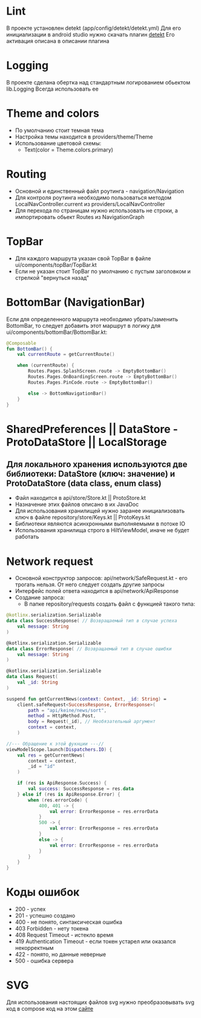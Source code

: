 # Lint

В проекте установлен detekt (app/config/detekt/detekt.yml)
Для его инициализации в android studio нужно скачать
плагин [detekt](https://plugins.jetbrains.com/plugin/10761-detekt)
Его активация описана в описании плагина

# Logging

В проекте сделана обертка над стандартным логированием обьектом lib.Logging
Всегда использовать ее

# Theme and colors

* По умолчанию стоит темная тема
* Настройка темы находится в providers/theme/Theme
* Использование цветовой схемы:
    * Text(color = Theme.colors.primary)

# Routing

* Основной и единственный файл роутинга - navigation/Navigation
* Для контроля роутинга необходимо пользоваться методом LocalNavController.current из
  providers/LocalNavController
* Для перехода по страницам нужно использовать не строки, а импортировать обьект Routes из
  NavigationGraph

# TopBar

* Для каждого маршрута указан свой TopBar в файле ui/components/topBar/TopBar.kt
* Если не указан стоит TopBar по умолчанию с пустым заголовком и стрелкой "вернуться назад"

# BottomBar (NavigationBar)

Если для определенного маршрута необходимо убрать/заменить BottomBar, то следует добавить этот
маршрут в логику для ui/components/bottomBar/BottomBar.kt:

```kotlin
@Composable
fun BottomBar() {
    val currentRoute = getCurrentRoute()

    when (currentRoute) {
        Routes.Pages.SplashScreen.route -> EmptyBottomBar()
        Routes.Pages.OnBoardingScreen.route -> EmptyBottomBar()
        Routes.Pages.PinCode.route -> EmptyBottomBar()

        else -> BottomNavigationBar()
    }
}
```

# SharedPreferences || DataStore - ProtoDataStore || LocalStorage

## Для локального хранения используются две библиотеки: DataStore (ключ: значение) и ProtoDataStore (data class, enum class)

* Файл находится в api/store/Store.kt || ProtoStore.kt
* Назначение этих файлов описано в их JavaDoc
* Для использования хранилищей нужно заранее инициализовать ключ в файле repository/store/Keys.kt ||
  ProtoKeys.kt
* Библиотеки являются асинхронными выполняемыми в потоке IO
* Использования хранилища строго в HiltViewModel, иначе не будет работать

# Network request

* Основной конструктор запросов: api/network/SafeRequest.kt - его трогать нельзя. От него следует
  создать другие запросы
* Интерфейс полей ответа находится в api/network/ApiResponse
* Создание запроса:
    * В папке repository/requests создать файл с функцией такого типа:

```kotlin
@kotlinx.serialization.Serializable
data class SuccessResponse( // Возвращаемый тип в случае успеха
    val message: String
)

@kotlinx.serialization.Serializable
data class ErrorResponse( // Возвращаемый тип в случае ошибки
    val message: String
)

@kotlinx.serialization.Serializable
data class Request(
    val _id: String
)

suspend fun getCurrentNews(context: Context, _id: String) =
    client.safeRequest<SuccessResponse, ErrorResponse>(
        path = "api/keine/news/sort",
        method = HttpMethod.Post,
        body = Request(_id), // Необязательный аргумент
        context = context,
    )

//--- Обращение к этой фукнции ---//
viewModelScope.launch(Dispatchers.IO) {
    val res = getCurrentNews(
        context = context,
        _id = "id"
    )

    if (res is ApiResponse.Success) {
        val success: SuccessResponse = res.data
    } else if (res is ApiResponse.Error) {
        when (res.errorCode) {
            400, 401 -> {
                val error: ErrorResponse = res.errorData
            }
            500 -> {
                val error: ErrorResponse = res.errorData
            }
            else -> {
                val error: ErrorResponse = res.errorData
            }
        }
    }
}
```

# Коды ошибок

* 200 - успех
* 201 - успешно создано
* 400 - не понято, синтаксическая ошибка
* 403 Forbidden - нету токена
* 408 Request Timeout - истекло время
* 419 Authentication Timeout - если токен устарел или оказался некорректным
* 422 - понято, но данные неверные
* 500 - ошибка сервера

# SVG

Для использования настоящих файлов svg нужно преобразовывать svg код в compose код на
этом [сайте](https://www.composables.com/svgtocompose)
